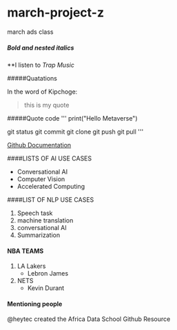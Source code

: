 # march-project-z
march ads class

##### Bold and nested italics

**I listen to *Trap Music*

#####Quatations

In the word of Kipchoge:

>this is my quote

#####Quote code
'''
print("Hello Metaverse")

git status
git commit
git clone
git push
git pull
'''

[Github Documentation](https://docs.github.com/en)

####LISTS OF AI USE CASES
- Conversational AI
- Computer Vision
- Accelerated Computing

####LIST OF NLP USE CASES
1. Speech task
2. machine translation
3. conversational AI
4. Summarization

#### NBA TEAMS
1. LA Lakers  
    - Lebron James
2. NETS
    - Kevin Durant
 
 #### Mentioning people
 @heytec created the Africa Data School Github Resource
